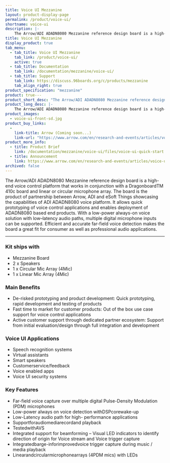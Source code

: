 ```yaml
---
title: Voice UI Mezzanine
layout: product-display-page
permalink: /product/voice-ui/
shortname: voice-ui
description: |-
    The Arrow/ADI ADADN8080 Mezzanine reference design board is a high-end voice control platform that works in conjunction with a Dragonboard 410c board and linear or circular microphone array. The board is the product of partnership between Arrow, ADI and eSoft Things showcasing the capabilities of ADI ADADN8080 voice platform. It allows quick prototyping of voice control applications and enables deployment of ADADN8080 based end products. With a low-power always-on voice solution with low–latency audio paths, multiple digital microphone inputs can be supported. Efficient and accurate far-field voice detection makes the board a great fit for consumer as well as professional audio applications.
title: Voice UI Mezzanine
display_product: true
tab_menu:
  - tab_title: Voice UI Mezzanine
    tab_link: /product/voice-ui/
    active: true
  - tab_title: Documentation
    tab_link: /documentation/mezzanine/voice-ui/
  - tab_title: Support
    tab_link: https://discuss.96boards.org/c/products/mezzanine
    tab_align_right: true
product_specification: "mezzanine"
product: true---
product_short_desc: "The Arrow/ADI ADADN8080 Mezzanine reference design board is a high-end voice control platform that works in conjunction with a Dragonboard 410c board and linear or circular microphone array"
product_long_desc: |-
    The Arrow/ADI ADADN8080 Mezzanine reference design board is a high-end voice control platform that works in conjunction with a Dragonboard 410c board and linear or circular microphone array. The board is the product of partnership between Arrow, ADI and eSoft Things showcasing the capabilities of ADI ADADN8080 voice platform. It allows quick prototyping of voice control applications and enables deployment of ADADN8080 based end products. With a low-power always-on voice solution with low–latency audio paths, multiple digital microphone inputs can be supported. Efficient and accurate far-field voice detection makes the board a great fit for consumer as well as professional audio applications.
product_images:
  - voice-ui-front-sd.jpg
product_buy_links:
  -
    link-title: Arrow (Coming soon...)
    link-url: "https://www.arrow.com/en/research-and-events/articles/voice-ui-design-for-96boards"
product_more_info:
  - title: Product Brief
    link: /documentation/mezzanine/voice-ui/files/voice-ui-quick-start.pdf
  - title: Announcement
    link: https://www.arrow.com/en/research-and-events/articles/voice-ui-design-for-96boards
archived: false
---
```

The Arrow/ADI ADADN8080 Mezzanine reference design board is a high-end voice control platform that works in conjunction with a DragonboardTM 410c board and linear or circular microphone array. The board is the product of partnership between Arrow, ADI and eSoft Things showcasing the capabilities of ADI ADADN8080 voice platform. It allows quick prototyping of voice control applications and enables deployment of ADADN8080 based end products. With a low-power always-on voice solution with low–latency audio paths, multiple digital microphone inputs can be supported. Efficient and accurate far-field voice detection makes the board a great fit for consumer as well as professional audio applications.

***

### Kit ships with

- Mezzanine Board
- 2 x Speakers
- 1 x Circular Mic Array (4Mic)
- 1 x Linear Mic Array (4Mic)

### Main Benefits

- De-risked prototyping and product development: Quick prototyping, rapid development and testing of products
- Fast time to market for customer products: Out of the box use case support for voice control applications
- Active customer support through dedicated partner ecosystem: Support from initial evaluation/design through full integration and development

### Voice UI Applications

- Speech recognition systems
- Virtual assistants
- Smart speakers
- Customerservice/feedback
- Voice enabled apps
- Voice UI security systems

### Key Features

- Far-field voice capture over multiple digital Pulse-Density Modulation (PDM) microphones
- Low-power always on voice detection withDSPcorewake-up
- Low-Latency audio path for high- performance applications
- Supportforaudiomediarecordand playback
- TestedwithAVS
- Integrated support for beamforming – Visual LED indicators to identify direction of origin for Voice stream and Voice trigger capture
- Integratedbarge-inforimprovedvoice trigger capture during music / media playback
- Linearandcircularmicrophonearrays (4PDM mics) with LEDs